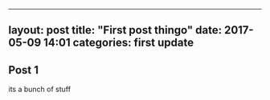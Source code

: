 ---
layout: post
title: "First post thingo"
date: 2017-05-09 14:01
categories: first update
--

## Post 1
its a bunch of stuff
